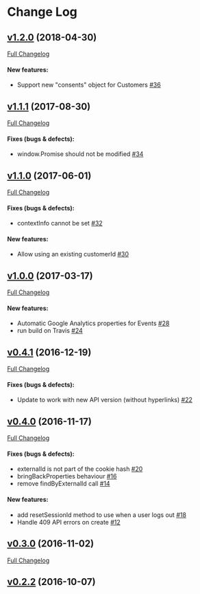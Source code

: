 #  Change Log



## [v1.2.0](https://github.com/contactlab/contacthub-sdk-browser/tree/v1.2.0) (2018-04-30)
[Full Changelog](https://github.com/contactlab/contacthub-sdk-browser/compare/v1.1.1...v1.2.0)

#### New features:

- Support new "consents" object for Customers [#36](https://github.com/contactlab/contacthub-sdk-browser/issues/36)

## [v1.1.1](https://github.com/contactlab/contacthub-sdk-browser/tree/v1.1.1) (2017-08-30)
[Full Changelog](https://github.com/contactlab/contacthub-sdk-browser/compare/v1.1.0...v1.1.1)

#### Fixes (bugs & defects):

- window.Promise should not be modified [#34](https://github.com/contactlab/contacthub-sdk-browser/issues/34)

## [v1.1.0](https://github.com/contactlab/contacthub-sdk-browser/tree/v1.1.0) (2017-06-01)
[Full Changelog](https://github.com/contactlab/contacthub-sdk-browser/compare/v1.0.0...v1.1.0)

#### Fixes (bugs & defects):

- contextInfo cannot be set [#32](https://github.com/contactlab/contacthub-sdk-browser/issues/32)

#### New features:

- Allow using an existing customerId [#30](https://github.com/contactlab/contacthub-sdk-browser/issues/30)

## [v1.0.0](https://github.com/contactlab/contacthub-sdk-browser/tree/v1.0.0) (2017-03-17)
[Full Changelog](https://github.com/contactlab/contacthub-sdk-browser/compare/v0.4.1...v1.0.0)

#### New features:

- Automatic Google Analytics properties for Events [#28](https://github.com/contactlab/contacthub-sdk-browser/issues/28)
- run build on Travis [#24](https://github.com/contactlab/contacthub-sdk-browser/issues/24)

## [v0.4.1](https://github.com/contactlab/contacthub-sdk-browser/tree/v0.4.1) (2016-12-19)
[Full Changelog](https://github.com/contactlab/contacthub-sdk-browser/compare/v0.4.0...v0.4.1)

#### Fixes (bugs & defects):

- Update to work with new API version (without hyperlinks) [#22](https://github.com/contactlab/contacthub-sdk-browser/issues/22)

## [v0.4.0](https://github.com/contactlab/contacthub-sdk-browser/tree/v0.4.0) (2016-11-17)
[Full Changelog](https://github.com/contactlab/contacthub-sdk-browser/compare/v0.3.0...v0.4.0)

#### Fixes (bugs & defects):

- externalId is not part of the cookie hash [#20](https://github.com/contactlab/contacthub-sdk-browser/issues/20)
- bringBackProperties behaviour [#16](https://github.com/contactlab/contacthub-sdk-browser/issues/16)
- remove findByExternalId call [#14](https://github.com/contactlab/contacthub-sdk-browser/issues/14)

#### New features:

- add resetSessionId method to use when a user logs out [#18](https://github.com/contactlab/contacthub-sdk-browser/issues/18)
- Handle 409 API errors on create [#12](https://github.com/contactlab/contacthub-sdk-browser/issues/12)

## [v0.3.0](https://github.com/contactlab/contacthub-sdk-browser/tree/v0.3.0) (2016-11-02)
[Full Changelog](https://github.com/contactlab/contacthub-sdk-browser/compare/v0.2.2...v0.3.0)

## [v0.2.2](https://github.com/contactlab/contacthub-sdk-browser/tree/v0.2.2) (2016-10-07)
